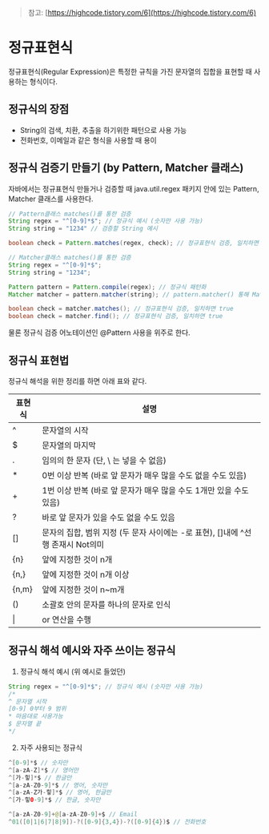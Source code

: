 >참고: [https://highcode.tistory.com/6](https://highcode.tistory.com/6)
# 정규표현식 

정규표현식(Regular Expression)은 특정한 규칙을 가진 문자열의 집합을 표현할 때 사용하는 형식이다. <br>

## 정규식의 장점

+ String의 검색, 치환, 추출을 하기위한 패턴으로 사용 가능
+ 전화번호, 이메일과 같은 형식을 사용할 때 용이

## 정규식 검증기 만들기 (by Pattern, Matcher 클래스)

자바에서는 정규표현식 만들거나 검증할 때 java.util.regex 패키지 안에 있는 Pattern, Matcher 클래스를 사용한다.

```java
// Pattern클래스 matches()를 통한 검증
String regex = "^[0-9]*$"; // 정규식 예시 (숫자만 사용 가능)
String string = "1234" // 검증할 String 예시

boolean check = Pattern.matches(regex, check); // 정규표현식 검증, 일치하면 true

// Matcher클래스 matches()를 통한 검증
String regex = "^[0-9]*$"; 
String string = "1234";

Pattern pattern = Pattern.compile(regex); // 정규식 패턴화
Matcher matcher = pattern.matcher(string); // pattern.matcher() 통해 Matcher 객체를 받음

boolean check = matcher.matches(); // 정규표현식 검증, 일치하면 true
boolean check = matcher.find(); // 정규표현식 검증, 일치하면 true
```

물론 정규식 검증 어노테이션인 @Pattern 사용을 위주로 한다.

## 정규식 표현법

정규식 해석을 위한 정리를 하면 아래 표와 같다.

<table>
  <thead>
    <tr>
      <th>표현식</th>
      <th>설명</th>
    </tr>
  </thead>
  <tbody>
    <tr>
      <td>^</td>
      <td>문자열의 시작</td>
    </tr>
    <tr>
      <td>$</td>
      <td>문자열의 마지막</td>
    </tr>
    <tr>
      <td>.</td>
      <td>임의의 한 문자 (단, \ 는 넣을 수 없음)</td>
    </tr>
    <tr>
      <td>*</td>
      <td>0번 이상 반복 (바로 앞 문자가 매우 많을 수도 없을 수도 있음)</td>
    </tr>
    <tr>
      <td>+</td>
      <td>1번 이상 반복 (바로 앞 문자가 매우 많을 수도 1개만 있을 수도 있음)</td>
    </tr>
    <tr>
      <td>?</td>
      <td>바로 앞 문자가 있을 수도 없을 수도 있음</td>
    </tr>
    <tr>
      <td>[]</td>
      <td>문자의 집합, 범위 지정 (두 문자 사이에는 -로 표현), []내에 ^선행 존재시 Not의미</td>
    </tr>
    <tr>
      <td>{n}</td>
      <td>앞에 지정한 것이 n개</td>
    </tr>
    <tr>
      <td>{n,}</td>
      <td>앞에 지정한 것이 n개 이상</td>
    </tr>
    <tr>
      <td>{n,m}</td>
      <td>앞에 지정한 것이 n~m개</td>
    </tr>
    <tr>
      <td>()</td>
      <td>소괄호 안의 문자를 하나의 문자로 인식</td>
    </tr>
    <tr>
      <td>|</td>
      <td>or 연산을 수행</td>
    </tr>
  </tbody>
</table>

## 정규식 해석 예시와 자주 쓰이는 정규식

1. 정규식 해석 예시 (위 예시로 들었던)

```java
String regex = "^[0-9]*$"; // 정규식 예시 (숫자만 사용 가능)
/*
^ 문자열 시작
[0-9] 0부터 9 범위
* 마음대로 사용가능
$ 문자열 끝
*/
```

2. 자주 사용되는 정규식

```java
^[0-9]*$ // 숫자만
^[a-zA-Z]*$ // 영어만
^[가-힣]*$ // 한글만
^[a-zA-Z0-9]*$ // 영어, 숫자만
^[a-zA-Z가-힣]*$ // 영어, 한글만
^[가-힣0-9]*$ // 한글, 숫자만

^[a-zA-Z0-9]+@[a-zA-Z0-9]+$ // Email
^01([0|1|6|7|8|9])-?([0-9]{3,4})-?([0-9]{4})$ // 전화번호
```

